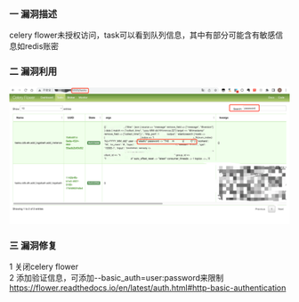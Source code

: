 ### 一 漏洞描述
celery flower未授权访问，task可以看到队列信息，其中有部分可能含有敏感信息如redis账密

### 二 漏洞利用
![img.png](img.png)

### 三 漏洞修复
1 关闭celery flower  
2 添加验证信息，可添加--basic_auth=user:password来限制  
https://flower.readthedocs.io/en/latest/auth.html#http-basic-authentication
